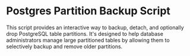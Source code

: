 # Postgres Partition Backup Script

This script provides an interactive way to backup, detach, and optionally drop PostgreSQL table partitions. It's designed to help database administrators manage large partitioned tables by allowing them to selectively backup and remove older partitions.
